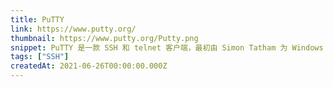 ```yaml
---
title: PuTTY
link: https://www.putty.org/
thumbnail: https://www.putty.org/Putty.png
snippet: PuTTY 是一款 SSH 和 telnet 客户端，最初由 Simon Tatham 为 Windows 平台开发。
tags: ["SSH"]
createdAt: 2021-06-26T00:00:00.000Z
---
```

